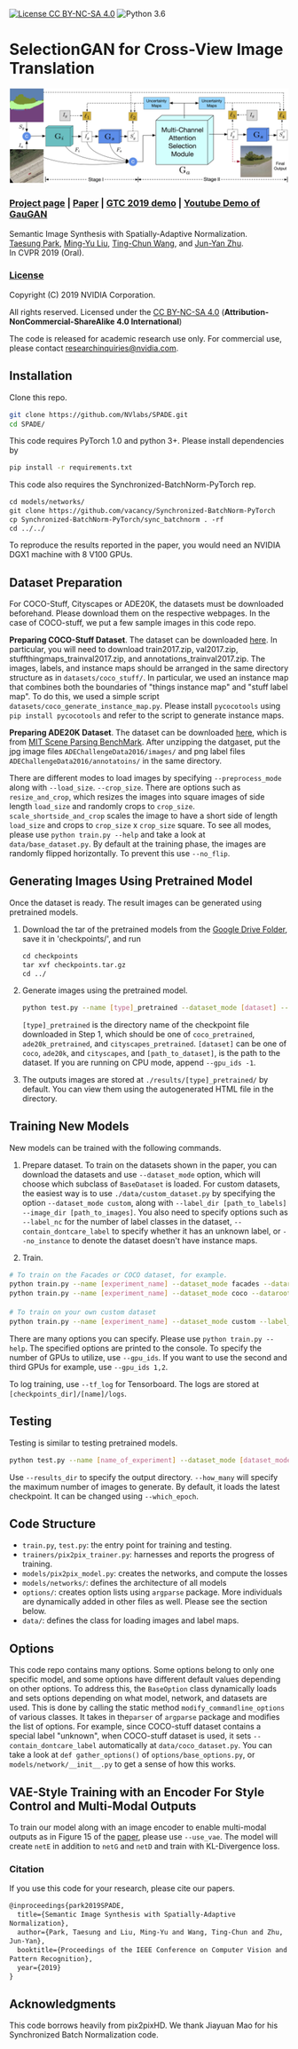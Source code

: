 [![License CC BY-NC-SA 4.0](https://img.shields.io/badge/license-CC4.0-blue.svg)](https://raw.githubusercontent.com/nvlabs/SPADE/master/LICENSE.md)
![Python 3.6](https://img.shields.io/badge/python-3.6-green.svg)

# SelectionGAN for Cross-View Image Translation
![SelectionGAN Framework](./imgs/framework.jpg)

### [Project page](https://nvlabs.github.io/SPADE/) |   [Paper](https://arxiv.org/abs/1903.07291) | [GTC 2019 demo](https://youtu.be/p5U4NgVGAwg) | [Youtube Demo of GauGAN](https://youtu.be/MXWm6w4E5q0)

Semantic Image Synthesis with Spatially-Adaptive Normalization.<br>
[Taesung Park](http://taesung.me/),  [Ming-Yu Liu](http://mingyuliu.net/), [Ting-Chun Wang](https://tcwang0509.github.io/),  and [Jun-Yan Zhu](http://people.csail.mit.edu/junyanz/).<br>
In CVPR 2019 (Oral).

### [License](https://raw.githubusercontent.com/nvlabs/SPADE/master/LICENSE.md)

Copyright (C) 2019 NVIDIA Corporation.

All rights reserved.
Licensed under the [CC BY-NC-SA 4.0](https://creativecommons.org/licenses/by-nc-sa/4.0/legalcode) (**Attribution-NonCommercial-ShareAlike 4.0 International**)

The code is released for academic research use only. For commercial use, please contact [researchinquiries@nvidia.com](researchinquiries@nvidia.com).

## Installation

Clone this repo.
```bash
git clone https://github.com/NVlabs/SPADE.git
cd SPADE/
```

This code requires PyTorch 1.0 and python 3+. Please install dependencies by
```bash
pip install -r requirements.txt
```

This code also requires the Synchronized-BatchNorm-PyTorch rep.
```
cd models/networks/
git clone https://github.com/vacancy/Synchronized-BatchNorm-PyTorch
cp Synchronized-BatchNorm-PyTorch/sync_batchnorm . -rf
cd ../../
```

To reproduce the results reported in the paper, you would need an NVIDIA DGX1 machine with 8 V100 GPUs.

## Dataset Preparation

For COCO-Stuff, Cityscapes or ADE20K, the datasets must be downloaded beforehand. Please download them on the respective webpages. In the case of COCO-stuff, we put a few sample images in this code repo.

**Preparing COCO-Stuff Dataset**. The dataset can be downloaded [here](https://github.com/nightrome/cocostuff). In particular, you will need to download train2017.zip, val2017.zip, stuffthingmaps_trainval2017.zip, and annotations_trainval2017.zip. The images, labels, and instance maps should be arranged in the same directory structure as in `datasets/coco_stuff/`. In particular, we used an instance map that combines both the boundaries of "things instance map" and "stuff label map". To do this, we used a simple script `datasets/coco_generate_instance_map.py`. Please install `pycocotools` using `pip install pycocotools` and refer to the script to generate instance maps.

**Preparing ADE20K Dataset**. The dataset can be downloaded [here](http://data.csail.mit.edu/places/ADEchallenge/ADEChallengeData2016.zip), which is from [MIT Scene Parsing BenchMark](http://sceneparsing.csail.mit.edu/). After unzipping the datgaset, put the jpg image files `ADEChallengeData2016/images/` and png label files `ADEChallengeData2016/annotatoins/` in the same directory. 

There are different modes to load images by specifying `--preprocess_mode` along with `--load_size`. `--crop_size`. There are options such as `resize_and_crop`, which resizes the images into square images of side length `load_size` and randomly crops to `crop_size`. `scale_shortside_and_crop` scales the image to have a short side of length `load_size` and crops to `crop_size` x `crop_size` square. To see all modes, please use `python train.py --help` and take a look at `data/base_dataset.py`. By default at the training phase, the images are randomly flipped horizontally. To prevent this use `--no_flip`.

## Generating Images Using Pretrained Model

Once the dataset is ready. The result images can be generated using pretrained models.

1. Download the tar of the pretrained models from the [Google Drive Folder](https://drive.google.com/file/d/12gvlTbMvUcJewQlSEaZdeb2CdOB-b8kQ/view?usp=sharing), save it in 'checkpoints/', and run

    ```
    cd checkpoints
    tar xvf checkpoints.tar.gz
    cd ../
    ```

2. Generate images using the pretrained model.
    ```bash
    python test.py --name [type]_pretrained --dataset_mode [dataset] --dataroot [path_to_dataset]
    ```
    `[type]_pretrained` is the directory name of the checkpoint file downloaded in Step 1, which should be one of `coco_pretrained`, `ade20k_pretrained`, and `cityscapes_pretrained`. `[dataset]` can be one of `coco`, `ade20k`, and `cityscapes`, and `[path_to_dataset]`, is the path to the dataset. If you are running on CPU mode, append `--gpu_ids -1`.

3. The outputs images are stored at `./results/[type]_pretrained/` by default. You can view them using the autogenerated HTML file in the directory.

## Training New Models

New models can be trained with the following commands.

1. Prepare dataset. To train on the datasets shown in the paper, you can download the datasets and use `--dataset_mode` option, which will choose which subclass of `BaseDataset` is loaded. For custom datasets, the easiest way is to use `./data/custom_dataset.py` by specifying the option `--dataset_mode custom`, along with `--label_dir [path_to_labels] --image_dir [path_to_images]`. You also need to specify options such as `--label_nc` for the number of label classes in the dataset, `--contain_dontcare_label` to specify whether it has an unknown label, or `--no_instance` to denote the dataset doesn't have instance maps.

2. Train.

```bash
# To train on the Facades or COCO dataset, for example.
python train.py --name [experiment_name] --dataset_mode facades --dataroot [path_to_facades_dataset]
python train.py --name [experiment_name] --dataset_mode coco --dataroot [path_to_coco_dataset]

# To train on your own custom dataset
python train.py --name [experiment_name] --dataset_mode custom --label_dir [path_to_labels] -- image_dir [path_to_images] --label_nc [num_labels]
```

There are many options you can specify. Please use `python train.py --help`. The specified options are printed to the console. To specify the number of GPUs to utilize, use `--gpu_ids`. If you want to use the second and third GPUs for example, use `--gpu_ids 1,2`.

To log training, use `--tf_log` for Tensorboard. The logs are stored at `[checkpoints_dir]/[name]/logs`.

## Testing

Testing is similar to testing pretrained models.

```bash
python test.py --name [name_of_experiment] --dataset_mode [dataset_mode] --dataroot [path_to_dataset]
```

Use `--results_dir` to specify the output directory. `--how_many` will specify the maximum number of images to generate. By default, it loads the latest checkpoint. It can be changed using `--which_epoch`.

## Code Structure

- `train.py`, `test.py`: the entry point for training and testing.
- `trainers/pix2pix_trainer.py`: harnesses and reports the progress of training.
- `models/pix2pix_model.py`: creates the networks, and compute the losses
- `models/networks/`: defines the architecture of all models
- `options/`: creates option lists using `argparse` package. More individuals are dynamically added in other files as well. Please see the section below.
- `data/`: defines the class for loading images and label maps.

## Options

This code repo contains many options. Some options belong to only one specific model, and some options have different default values depending on other options. To address this, the `BaseOption` class dynamically loads and sets options depending on what model, network, and datasets are used. This is done by calling the static method `modify_commandline_options` of various classes. It takes in the`parser` of `argparse` package and modifies the list of options. For example, since COCO-stuff dataset contains a special label "unknown", when COCO-stuff dataset is used, it sets `--contain_dontcare_label` automatically at `data/coco_dataset.py`. You can take a look at `def gather_options()` of `options/base_options.py`, or `models/network/__init__.py` to get a sense of how this works.

## VAE-Style Training with an Encoder For Style Control and Multi-Modal Outputs

To train our model along with an image encoder to enable multi-modal outputs as in Figure 15 of the [paper](https://arxiv.org/pdf/1903.07291.pdf), please use `--use_vae`. The model will create `netE` in addition to `netG` and `netD` and train with KL-Divergence loss.

### Citation
If you use this code for your research, please cite our papers.
```
@inproceedings{park2019SPADE,
  title={Semantic Image Synthesis with Spatially-Adaptive Normalization},
  author={Park, Taesung and Liu, Ming-Yu and Wang, Ting-Chun and Zhu, Jun-Yan},
  booktitle={Proceedings of the IEEE Conference on Computer Vision and Pattern Recognition},
  year={2019}
}
```

## Acknowledgments
This code borrows heavily from pix2pixHD. We thank Jiayuan Mao for his Synchronized Batch Normalization code.
